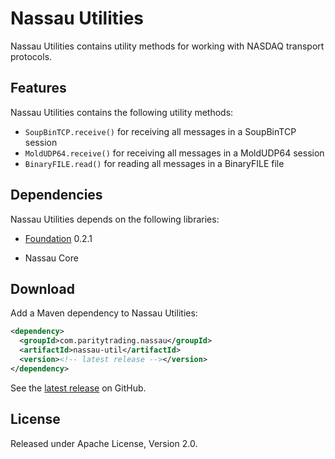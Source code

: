 # Nassau Utilities

Nassau Utilities contains utility methods for working with NASDAQ transport
protocols.

## Features

Nassau Utilities contains the following utility methods:

- `SoupBinTCP.receive()` for receiving all messages in a SoupBinTCP session
- `MoldUDP64.receive()` for receiving all messages in a MoldUDP64 session
- `BinaryFILE.read()` for reading all messages in a BinaryFILE file

## Dependencies

Nassau Utilities depends on the following libraries:

- [Foundation][] 0.2.1
- Nassau Core

  [Foundation]: https://github.com/paritytrading/foundation

## Download

Add a Maven dependency to Nassau Utilities:

```xml
<dependency>
  <groupId>com.paritytrading.nassau</groupId>
  <artifactId>nassau-util</artifactId>
  <version><!-- latest release --></version>
</dependency>
```

See the [latest release][] on GitHub.

  [latest release]: https://github.com/paritytrading/nassau/releases/latest

## License

Released under Apache License, Version 2.0.

